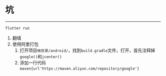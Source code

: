 # 坑
---

`flutter run`

1. 翻墙
2. 使用阿里打包
	1. 打开项目`根目录/android/`，找到`build.gradle`文件，打开，首先注释掉`google()`和`jcenter()`
	2. 添加一行代码`maven{url'https://maven.aliyun.com/repository/google'}`